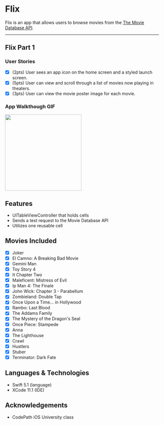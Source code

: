 # Flix

Flix is an app that allows users to browse movies from the [The Movie Database API](http://docs.themoviedb.apiary.io/#).

---

## Flix Part 1

### User Stories
- [x] (2pts) User sees an app icon on the home screen and a styled launch screen.
- [x] (5pts) User can view and scroll through a list of movies now playing in theaters.
- [x] (3pts) User can view the movie poster image for each movie.

### App Walkthough GIF
<img src="https://github.com/nehaswamy/Flix/blob/master/Flix-Overview.gif" width=250><br>

## Features
* UITableViewController that holds cells
* Sends a test request to the Movie Database API
* Utilizes one reusable cell 

## Movies Included
- [x] Joker
- [x] El Camno: A Breaking Bad Movie
- [x] Gemini Man
- [x] Toy Story 4
- [x] It Chapter Two
- [x] Maleficent: Mistress of Evil
- [x] Ip Man 4: The Finale
- [x] John Wick: Chapter 3 - Parabellum
- [x] Zombieland: Double Tap
- [x] Once Upon a Time... in Hollywood
- [x] Rambo: Last Blood 
- [x] The Addams Family
- [x] The Mystery of the Dragon's Seal
- [x] Once Piece: Stampede
- [x] Anna
- [x] The Lighthouse 
- [x] Crawl
- [x] Hustlers
- [x] Stuber
- [x] Terminator: Dark Fate

## Languages & Technologies
* Swift 5.1 (language)
* XCode 11.1 (IDE)

## Acknowledgements
* CodePath iOS University class
